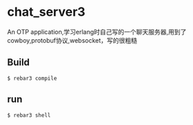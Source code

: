 chat_server3
=====

An OTP application,学习erlang时自己写的一个聊天服务器,用到了cowboy,protobuf协议,websocket，写的很粗糙

Build
-----

    $ rebar3 compile
run
-----
    $ rebar3 shell
